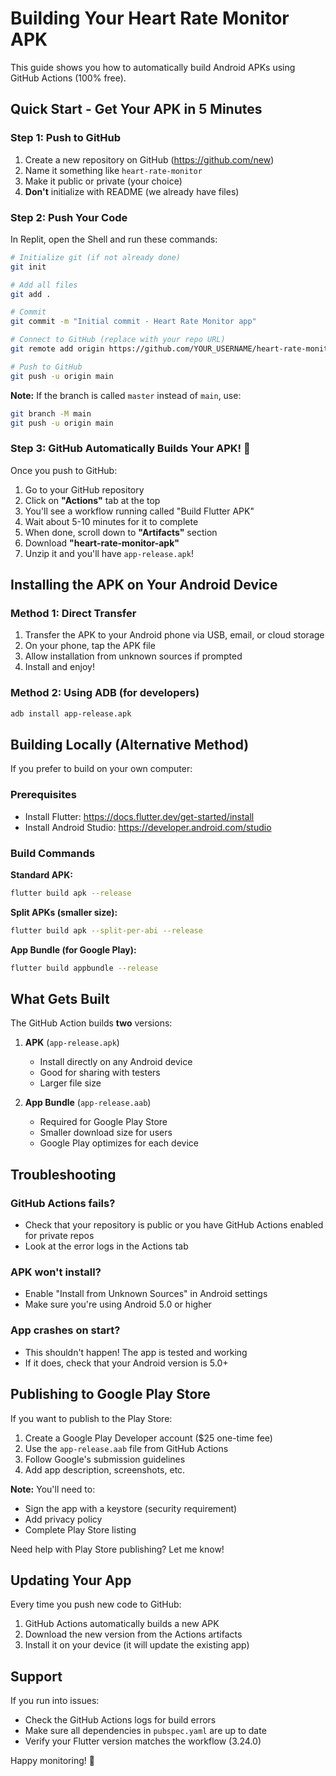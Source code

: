 # Building Your Heart Rate Monitor APK

This guide shows you how to automatically build Android APKs using GitHub Actions (100% free).

## Quick Start - Get Your APK in 5 Minutes

### Step 1: Push to GitHub

1. Create a new repository on GitHub (https://github.com/new)
2. Name it something like `heart-rate-monitor`
3. Make it public or private (your choice)
4. **Don't** initialize with README (we already have files)

### Step 2: Push Your Code

In Replit, open the Shell and run these commands:

```bash
# Initialize git (if not already done)
git init

# Add all files
git add .

# Commit
git commit -m "Initial commit - Heart Rate Monitor app"

# Connect to GitHub (replace with your repo URL)
git remote add origin https://github.com/YOUR_USERNAME/heart-rate-monitor.git

# Push to GitHub
git push -u origin main
```

**Note:** If the branch is called `master` instead of `main`, use:
```bash
git branch -M main
git push -u origin main
```

### Step 3: GitHub Automatically Builds Your APK! 🎉

Once you push to GitHub:

1. Go to your GitHub repository
2. Click on **"Actions"** tab at the top
3. You'll see a workflow running called "Build Flutter APK"
4. Wait about 5-10 minutes for it to complete
5. When done, scroll down to **"Artifacts"** section
6. Download **"heart-rate-monitor-apk"**
7. Unzip it and you'll have `app-release.apk`!

## Installing the APK on Your Android Device

### Method 1: Direct Transfer
1. Transfer the APK to your Android phone via USB, email, or cloud storage
2. On your phone, tap the APK file
3. Allow installation from unknown sources if prompted
4. Install and enjoy!

### Method 2: Using ADB (for developers)
```bash
adb install app-release.apk
```

## Building Locally (Alternative Method)

If you prefer to build on your own computer:

### Prerequisites
- Install Flutter: https://docs.flutter.dev/get-started/install
- Install Android Studio: https://developer.android.com/studio

### Build Commands

**Standard APK:**
```bash
flutter build apk --release
```

**Split APKs (smaller size):**
```bash
flutter build apk --split-per-abi --release
```

**App Bundle (for Google Play):**
```bash
flutter build appbundle --release
```

## What Gets Built

The GitHub Action builds **two** versions:

1. **APK** (`app-release.apk`) 
   - Install directly on any Android device
   - Good for sharing with testers
   - Larger file size

2. **App Bundle** (`app-release.aab`)
   - Required for Google Play Store
   - Smaller download size for users
   - Google Play optimizes for each device

## Troubleshooting

### GitHub Actions fails?
- Check that your repository is public or you have GitHub Actions enabled for private repos
- Look at the error logs in the Actions tab

### APK won't install?
- Enable "Install from Unknown Sources" in Android settings
- Make sure you're using Android 5.0 or higher

### App crashes on start?
- This shouldn't happen! The app is tested and working
- If it does, check that your Android version is 5.0+

## Publishing to Google Play Store

If you want to publish to the Play Store:

1. Create a Google Play Developer account ($25 one-time fee)
2. Use the `app-release.aab` file from GitHub Actions
3. Follow Google's submission guidelines
4. Add app description, screenshots, etc.

**Note:** You'll need to:
- Sign the app with a keystore (security requirement)
- Add privacy policy
- Complete Play Store listing

Need help with Play Store publishing? Let me know!

## Updating Your App

Every time you push new code to GitHub:
1. GitHub Actions automatically builds a new APK
2. Download the new version from the Actions artifacts
3. Install it on your device (it will update the existing app)

## Support

If you run into issues:
- Check the GitHub Actions logs for build errors
- Make sure all dependencies in `pubspec.yaml` are up to date
- Verify your Flutter version matches the workflow (3.24.0)

Happy monitoring! 💓
